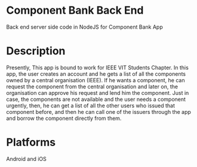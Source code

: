 # Component Bank Back End
Back end server side code in NodeJS for Component Bank App
# Description
Presently, This app is bound to work for IEEE VIT Students Chapter. In this app, the user creates an account and he gets a list of all the components owned by a central organisation (IEEE). If he wants a component, he can request the component from the central organisation and later on, the organisation can approve his request and lend him the component. Just in case, the components are not available and the user needs a component urgently, then, he can get a list of all the other users who issued that component before, and then he can call one of the issuers through the app and borrow the component directly from them.
# Platforms 
Android and iOS
